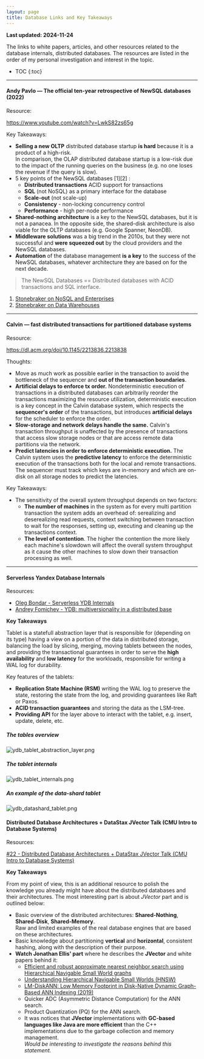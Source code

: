 ```yaml
---
layout: page
title: Database Links and Key Takeaways
---
```


**Last updated: 2024-11-24**

The links to white papers, articles, and other resources related to the database internals, distributed databases.
The resources are listed in the order of my personal investigation and interest in the topic.

* TOC
{:toc}

---

#### Andy Pavlo — The official ten-year retrospective of NewSQL databases (2022)
Resource: 

https://www.youtube.com/watch?v=LwkS82zs65g

Key Takeaways:

- **Selling a new OLTP** distributed database startup **is hard** because it is a product of a high-risk. \
In comparison, the OLAP distributed database startup is a low-risk due to the impact of the running queries on the business 
(e.g. no one loses the revenue if the query is slow).
- 5 key points of the NewSQL databases [1][2] :
  - **Distributed transactions** ACID support for transactions
  - **SQL** (not NoSQL) as a primary interface for the database
  - **Scale-out** (not scale-up)
  - **Consistency** - non-locking concurrency control
  - **Performance** - high per-node performance
- **Shared-nothing architecture** is a key to the NewSQL databases, but it is not a panacea. In the opposite side, the 
shared-disk architecture is also viable for the OLTP databases (e.g. Google Spanner, NeonDB).
- **Middleware solutions** was a big trend in the 2010s, but they were not successful and **were squeezed out** by 
the cloud providers and the NewSQL databases.
- **Automation** of the database management **is a key** to the success of the NewSQL databases, whatever architecture 
they are based on for the next decade.

> The NewSQL Databases == Distributed databases with ACID transactions and SQL interface.

1. [Stonebraker on NoSQL and Enterprises](https://dl.acm.org/doi/pdf/10.1145/1978542.1978546)
2. [Stonebraker on Data Warehouses](https://dl.acm.org/doi/pdf/10.1145/1941487.1941491)

---

#### Calvin — fast distributed transactions for partitioned database systems
Resource: 

https://dl.acm.org/doi/10.1145/2213836.2213838

Thoughts:

- Move as much work as possible earlier in the transaction to avoid the bottleneck of the sequencer and **out of the
transaction boundaries**.
- **Artificial delays to enforce tx order.** Nondeterministic execution of transactions in a distributed databases can arbitrarily reorder the transactions maximizing
the resource utilization, deterministic execution is a key concept in the Calvin database system, which respects the
**sequencer's order** of the transactions, but introduces **artificial delays** for the scheduler to enforce the order.
- **Slow-storage and network delays handle the same.** Calvin's transaction throughput is unaffected by the presence of transactions that access slow storage nodes or 
that are access remote data partitions via the network. 
- **Predict latencies in order to enforce deterministic execution.** The Calvin system uses the **predictive latency** 
to enforce the deterministic execution of the transactions both for the local and remote transactions. The sequencer
must track which keys are in-memory and which are on-disk on all storage nodes to predict the latencies.

Key Takeaways:

- The sensitivity of the overall system throughput depends on two factors:
  - **The number of machines** in the system as for every multi partition transaction the system adds an overhead of:
  serealizing and deserealizing read requests, context switching between transaction to wait for the responses, setting 
  up, executing and cleaning up the transactions context.
  - **The level of contention**. The higher the contention the more likely each machine's slowdown will affect the overall
  system throughput as it cause the other machines to slow down their transaction processing as well. 
  

---

#### Serverless Yandex Database Internals

Resources: 
- [Oleg Bondar - Serverless YDB Internals](https://www.youtube.com/watch?v=aL9NHR0i0Xs)
- [Andrey Fomichev - YDB: multiversionality in a distributed base](https://www.youtube.com/watch?v=k2ccFXWdBN4)

**Key Takeaways**

Tablet is a statefull abstraction layer that is responsible for (depending on its type) having a view on a portion 
of the data in distributed storage, balancing the load by slicing, merging, moving tablets between the nodes,
and providing the transactional guarantees in order to serve the **high availability** and **low latency** for the
workloads, responsible for writing a WAL log for durability.

Key features of the tablets:
- **Replication State Machine (RSM)** writing the WAL log to preserve the state, restoring the state from the log, and
providing guarantees like Raft or Paxos.
- **ACID transaction guarantees** and storing the data as the LSM-tree.
- **Providing API** for the layer above to interact with the tablet, e.g. insert, update, delete, etc.

##### The tables overview
![ydb_tablet_abstraction_layer.png](./../img/ydb_tablet_abstraction_layer.png)

##### The tablet internals
![ydb_tablet_internals.png](./../img/ydb_tablet_internals.png)

##### An example of the data-shard tablet
![ydb_datashard_tablet.png](./../img/ydb_datashard_tablet.png)


#### Distributed Database Architectures + DataStax JVector Talk (CMU Intro to Database Systems)

Resources:

[#22 - Distributed Database Architectures + DataStax JVector Talk (CMU Intro to Database Systems)](https://www.youtube.com/watch?v=o7bjRUcDMx0)

**Key Takeaways**

From my point of view, this is an additional resource to polish the knowledge you already might have
about the distributed databases and their architectures. The most interesting part is about _JVector_ part and 
is outlined below:

- Basic overview of the distributed architectures: **Shared-Nothing**, **Shared-Disk**, **Shared-Memory**. \
Raw and limited examples of the real database engines that are based on these architectures.
- Basic knowledge about partitioning **vertical** and **horizontal**, consistent hashing, 
along with the description of their purpose.
- **Watch Jonathan Ellis' part** where he describes the **JVector** and white papers behind it:
  - [Efficient and robust approximate nearest neighbor search using Hierarchical Navigable Small World graphs](https://arxiv.org/abs/1603.09320)
  - [Understanding Hierarchical Navigable Small Worlds (HNSW)](https://www.datastax.com/guides/hierarchical-navigable-small-worlds)
  - [LM-DiskANN: Low Memory Footprint in Disk-Native Dynamic Graph-Based ANN Indexing (2019)](https://cse.unl.edu/~yu/homepage/publications/paper/2023.LM-DiskANN-Low%20Memory%20Footprint%20in%20Disk-Native%20Dynamic%20Graph-Based%20ANN%20Indexing.pdf)
  - Quicker ADC (Asymmetric Distance Computation) for the ANN search.
  - Product Quantization (PQ) for the ANN search.
  - It was notices that **JVector** implementations with **GC-based languages like Java are more efficient** 
  than the C++ implementations due to the garbage collection and memory management. \
  _Would be interesting to investigate the reasons behind this statement._
